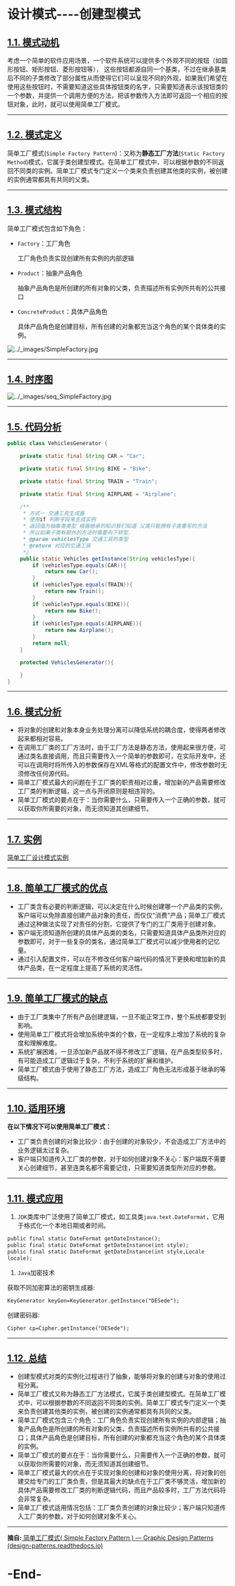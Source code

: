# 设计模式----创建型模式

## [1.1. 模式动机](https://design-patterns.readthedocs.io/zh_CN/latest/creational_patterns/simple_factory.html#id15)

考虑一个简单的软件应用场景，一个软件系统可以提供多个外观不同的按钮（如圆形按钮、矩形按钮、菱形按钮等）， 这些按钮都源自同一个基类，不过在继承基类后不同的子类修改了部分属性从而使得它们可以呈现不同的外观，如果我们希望在使用这些按钮时，不需要知道这些具体按钮类的名字，只需要知道表示该按钮类的一个参数，并提供一个调用方便的方法，把该参数传入方法即可返回一个相应的按钮对象，此时，就可以使用简单工厂模式。

---

## [1.2. 模式定义](https://design-patterns.readthedocs.io/zh_CN/latest/creational_patterns/simple_factory.html#id16)

简单工厂模式(`Simple Factory Pattern`)：又称为**静态工厂方法**(`Static Factory Method`)模式，它属于类创建型模式。在简单工厂模式中，可以根据参数的不同返回不同类的实例。简单工厂模式专门定义一个类来负责创建其他类的实例，被创建的实例通常都具有共同的父类。

---

## [1.3. 模式结构](https://design-patterns.readthedocs.io/zh_CN/latest/creational_patterns/simple_factory.html#id17)

简单工厂模式包含如下角色：

- `Factory`：工厂角色

  工厂角色负责实现创建所有实例的内部逻辑

- `Product`：抽象产品角色

  抽象产品角色是所创建的所有对象的父类，负责描述所有实例所共有的公共接口

- `ConcreteProduct`：具体产品角色

  具体产品角色是创建目标，所有创建的对象都充当这个角色的某个具体类的实例。

![../_images/SimpleFactory.jpg](https://ding-blog.oss-cn-chengdu.aliyuncs.com/images/SimpleFactory.jpg)

---

## [1.4. 时序图](https://design-patterns.readthedocs.io/zh_CN/latest/creational_patterns/simple_factory.html#id18)

![../_images/seq_SimpleFactory.jpg](https://ding-blog.oss-cn-chengdu.aliyuncs.com/images/seq_SimpleFactory.jpg)

---

## [1.5. 代码分析](https://design-patterns.readthedocs.io/zh_CN/latest/creational_patterns/simple_factory.html#id19)

```java
public class VehiclesGenerator {

    private static final String CAR = "Car";

    private static final String BIKE = "Bike";

    private static final String TRAIN = "Train";

    private static final String AIRPLANE = "Airplane";

    /**
     * 方式一 交通工具生成器
     * 使用if 判断字段来生成实例
     * 返回值为抽象类类型 根据继承的知识我们知道 父类只能拥有子类重写的方法
     * 所以如果子类有额外的方法时需要向下转型.
     * @param vehiclesType 交通工具的类型
     * @return 对应的交通工具
     */
    public static Vehicles getInstance(String vehiclesType){
        if (vehiclesType.equals(CAR)){
            return new Car();
        }
        if (vehiclesType.equals(TRAIN)){
            return new Train();
        }
        if (vehiclesType.equals(BIKE)){
            return new Bike();
        }
        if (vehiclesType.equals(AIRPLANE)){
            return new Airplane();
        }
        return null;
    }

    protected VehiclesGenerator(){

    }
}
```



---

## [1.6. 模式分析](https://design-patterns.readthedocs.io/zh_CN/latest/creational_patterns/simple_factory.html#id20)

- 将对象的创建和对象本身业务处理分离可以降低系统的耦合度，使得两者修改起来都相对容易。
- 在调用工厂类的工厂方法时，由于工厂方法是静态方法，使用起来很方便，可通过类名直接调用，而且只需要传入一个简单的参数即可，在实际开发中，还可以在调用时将所传入的参数保存在XML等格式的配置文件中，修改参数时无须修改任何源代码。
- 简单工厂模式最大的问题在于工厂类的职责相对过重，增加新的产品需要修改工厂类的判断逻辑，这一点与开闭原则是相违背的。
- 简单工厂模式的要点在于：当你需要什么，只需要传入一个正确的参数，就可以获取你所需要的对象，而无须知道其创建细节。

----

## [1.7. 实例](https://design-patterns.readthedocs.io/zh_CN/latest/creational_patterns/simple_factory.html#id21)

[简单工厂设计模式实例](https://github.com/Devildyw/design-patterns/tree/master/DesignPatterns-Java/SimpleFactoryPattern)

---

## [1.8. 简单工厂模式的优点](https://design-patterns.readthedocs.io/zh_CN/latest/creational_patterns/simple_factory.html#id22)

- 工厂类含有必要的判断逻辑，可以决定在什么时候创建哪一个产品类的实例，客户端可以免除直接创建产品对象的责任，而仅仅“消费”产品；简单工厂模式通过这种做法实现了对责任的分割，它提供了专门的工厂类用于创建对象。
- 客户端无须知道所创建的具体产品类的类名，只需要知道具体产品类所对应的参数即可，对于一些复杂的类名，通过简单工厂模式可以减少使用者的记忆量。
- 通过引入配置文件，可以在不修改任何客户端代码的情况下更换和增加新的具体产品类，在一定程度上提高了系统的灵活性。

---

## [1.9. 简单工厂模式的缺点](https://design-patterns.readthedocs.io/zh_CN/latest/creational_patterns/simple_factory.html#id23)

- 由于工厂类集中了所有产品创建逻辑，一旦不能正常工作，整个系统都要受到影响。
- 使用简单工厂模式将会增加系统中类的个数，在一定程序上增加了系统的复杂度和理解难度。
- 系统扩展困难，一旦添加新产品就不得不修改工厂逻辑，在产品类型较多时，有可能造成工厂逻辑过于复杂，不利于系统的扩展和维护。
- 简单工厂模式由于使用了静态工厂方法，造成工厂角色无法形成基于继承的等级结构。

---

## [1.10. 适用环境](https://design-patterns.readthedocs.io/zh_CN/latest/creational_patterns/simple_factory.html#id24)

**在以下情况下可以使用简单工厂模式：**

- 工厂类负责创建的对象比较少：由于创建的对象较少，不会造成工厂方法中的业务逻辑太过复杂。
- 客户端只知道传入工厂类的参数，对于如何创建对象不关心：客户端既不需要关心创建细节，甚至连类名都不需要记住，只需要知道类型所对应的参数。

---

## [1.11. 模式应用](https://design-patterns.readthedocs.io/zh_CN/latest/creational_patterns/simple_factory.html#id25)

1. `JDK`类库中广泛使用了简单工厂模式，如工具类`java.text.DateFormat`，它用于格式化一个本地日期或者时间。

```txt
public final static DateFormat getDateInstance();
public final static DateFormat getDateInstance(int style);
public final static DateFormat getDateInstance(int style,Locale
locale);
```

1. `Java`加密技术

获取不同加密算法的密钥生成器:

```txt
KeyGenerator keyGen=KeyGenerator.getInstance("DESede");
```

创建密码器:

```txt
Cipher cp=Cipher.getInstance("DESede");
```

---

## [1.12. 总结](https://design-patterns.readthedocs.io/zh_CN/latest/creational_patterns/simple_factory.html#id26)

- 创建型模式对类的实例化过程进行了抽象，能够将对象的创建与对象的使用过程分离。
- 简单工厂模式又称为静态工厂方法模式，它属于类创建型模式。在简单工厂模式中，可以根据参数的不同返回不同类的实例。简单工厂模式专门定义一个类来负责创建其他类的实例，被创建的实例通常都具有共同的父类。
- 简单工厂模式包含三个角色：工厂角色负责实现创建所有实例的内部逻辑；抽象产品角色是所创建的所有对象的父类，负责描述所有实例所共有的公共接口；具体产品角色是创建目标，所有创建的对象都充当这个角色的某个具体类的实例。
- 简单工厂模式的要点在于：当你需要什么，只需要传入一个正确的参数，就可以获取你所需要的对象，而无须知道其创建细节。
- 简单工厂模式最大的优点在于实现对象的创建和对象的使用分离，将对象的创建交给专门的工厂类负责，但是其最大的缺点在于工厂类不够灵活，增加新的具体产品需要修改工厂类的判断逻辑代码，而且产品较多时，工厂方法代码将会非常复杂。
- 简单工厂模式适用情况包括：工厂类负责创建的对象比较少；客户端只知道传入工厂类的参数，对于如何创建对象不关心。

---

**摘自:**[ 简单工厂模式( Simple Factory Pattern ) — Graphic Design Patterns (design-patterns.readthedocs.io)](https://design-patterns.readthedocs.io/zh_CN/latest/creational_patterns/simple_factory.html)

# -End-
